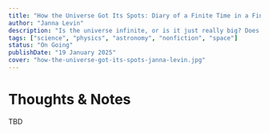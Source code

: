 ```yaml
---
title: "How the Universe Got Its Spots: Diary of a Finite Time in a Finite Space"
author: "Janna Levin"
description: "Is the universe infinite, or is it just really big? Does nature abhor infinity?"
tags: ["science", "physics", "astronomy", "nonfiction", "space"]
status: "On Going"
publishDate: "19 January 2025"
cover: "how-the-universe-got-its-spots-janna-levin.jpg"
---
```


# Thoughts & Notes

TBD
